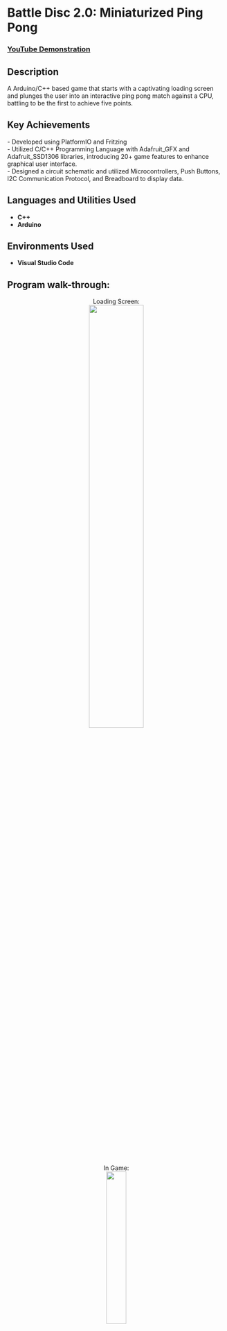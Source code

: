 <h1>Battle Disc 2.0: Miniaturized Ping Pong</h1>

 ### [YouTube Demonstration]()

<h2>Description</h2>
A Arduino/C++ based game that starts with a captivating loading screen and plunges the user into an interactive ping pong match against a CPU, battling to be the first to achieve five points.
<br />

<h2>Key Achievements</h2>
- Developed using PlatformIO and Fritzing <br/>
- Utilized C/C++ Programming Language with Adafruit_GFX and Adafruit_SSD1306 libraries, introducing 20+ game features to enhance graphical user interface. <br/>
- Designed a circuit schematic and utilized Microcontrollers, Push Buttons, I2C Communication Protocol, and Breadboard to display data.

<br />

<h2>Languages and Utilities Used</h2>

- <b>C++</b> 
- <b>Arduino</b>

<h2>Environments Used </h2>

- <b>Visual Studio Code</b>

<h2>Program walk-through:</h2>


<p align="center">
Loading Screen: <br/>
<img src="https://i.imgur.com/I8a9Z8k.jpg" height="50%" width="50%" />
<br />
<br />

<p align="center">
In Game: <br/>
<img src="https://i.imgur.com/4Y7TW9o.jpg" height="30%" width="30%" />
<br />
<br />
